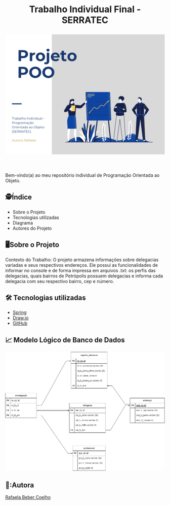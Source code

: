 <h1 align="center">
    
Trabalho Individual Final - SERRATEC


<img src="capa.png">
</h1>
</div>
</br>
  <p> Bem-vindo(a) ao meu repositório individual de Programação Orientada ao Objeto.</p>


## :detective:Índice

<ul>
    <li>Sobre o Projeto</li>
    <li>Tecnologias utilizadas</li>
    <li>Diagrama</li>
    <li>Autores do Projeto</li>
</ul>

## :desktop_computer:Sobre o Projeto



Contexto do Trabalho:
O projeto armazena informações sobre delegacias variadas e seus respectivos endereços. Ele possui as funcionalidades de informar no console e de forma impressa em arquivos .txt: os perfis das delegacias, quais bairros de Petrópolis possuem delegacias e informa cada delegacia com seu respectivo bairro, cep e número.



## :hammer_and_wrench: Tecnologias utilizadas

- [Spring](https://spring.io/tools)
- [Draw.io](https://app.diagrams.net/)
- [GitHub](https://github.com/)

## :chart_with_upwards_trend: Modelo Lógico de Banco de Dados
<img src = "modelologico.drawio.png">
</div>


<br/>

## 👧:Autora

<a href="https://github.com/rafxbc">Rafaela Beber Coelho</a><br>

